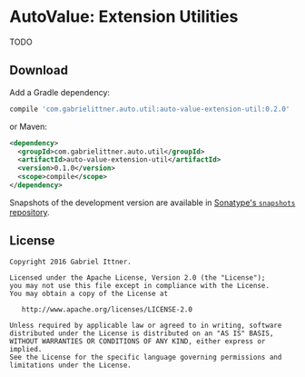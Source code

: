 # AutoValue: Extension Utilities

TODO


## Download

Add a Gradle dependency:

```groovy
compile 'com.gabrielittner.auto.util:auto-value-extension-util:0.2.0'
```

or Maven:
```xml
<dependency>
  <groupId>com.gabrielittner.auto.util</groupId>
  <artifactId>auto-value-extension-util</artifactId>
  <version>0.1.0</version>
  <scope>compile</scope>
</dependency>
```

Snapshots of the development version are available in [Sonatype's `snapshots` repository][snap].

## License


```
Copyright 2016 Gabriel Ittner.

Licensed under the Apache License, Version 2.0 (the "License");
you may not use this file except in compliance with the License.
You may obtain a copy of the License at

   http://www.apache.org/licenses/LICENSE-2.0

Unless required by applicable law or agreed to in writing, software
distributed under the License is distributed on an "AS IS" BASIS,
WITHOUT WARRANTIES OR CONDITIONS OF ANY KIND, either express or implied.
See the License for the specific language governing permissions and
limitations under the License.
```



 [auto]: https://github.com/google/auto
 [snap]: https://oss.sonatype.org/content/repositories/snapshots/
